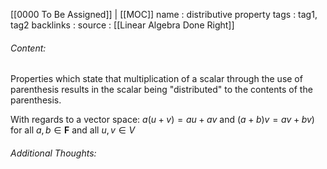 [[0000 To Be Assigned]] | [[MOC]]
name : distributive property
tags : tag1, tag2
backlinks : 
source : [[Linear Algebra Done Right]]

###### Content:
Properties which state that multiplication of a scalar through the use of parenthesis results in the scalar being "distributed" to the contents of the parenthesis.

With regards to a vector space:
$a(u+v) = au+av$ and $(a+b)v = av+bv)$ for all $a,b \in \textbf{F}$ and all $u,v \in V$


###### Additional Thoughts:
